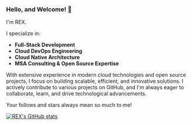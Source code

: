 ### Hello, and Welcome! 👋

I'm REX.

I specialize in:
- **Full-Stack Development**
- **Cloud DevOps Engineering**
- **Cloud Native Architecture**
- **MSA Consulting & Open Source Expertise**

With extensive experience in modern cloud technologies and open source projects, I focus on building scalable, efficient, and innovative solutions. I actively contribute to various projects on GitHub, and I'm always eager to collaborate, learn, and drive technological advancements.

Your follows and stars always mean so much to me!

[![REX's GitHub stats](https://github-readme-stats.vercel.app/api?username=rexx4314&count_private=false&show_icons=true&theme=dark)](https://github.com/rexx4314)

<!--
**rexx4314/rexx4314** is a ✨ _special_ ✨ repository because its `README.md` (this file) appears on your GitHub profile.

Here are some ideas to get you started:

- 🔭 I’m currently working on ...
- 🌱 I’m currently learning ...
- 👯 I’m looking to collaborate on ...
- 🤔 I’m looking for help with ...
- 💬 Ask me about ...
- 📫 How to reach me: ...
- 😄 Pronouns: ...
- ⚡ Fun fact: ...
-->
